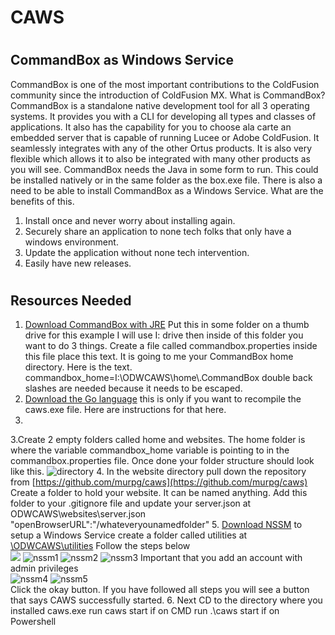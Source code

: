 # CAWS

#
## CommandBox as Windows Service

CommandBox is one of the most important contributions to the ColdFusion community since the introduction of ColdFusion MX. What is CommandBox? CommandBox is a standalone native development tool for all 3 operating systems. It provides you with a CLI for developing all types and classes of applications. It also has the capability for you to choose ala carte an embedded server that is capable of running Lucee or Adobe ColdFusion. It seamlessly integrates with any of the other Ortus products.  It is also very flexible which allows it to also be integrated with many other products as you will see. CommandBox needs the Java in some form to run. This could be installed natively or in the same folder as the box.exe file. There is also a need to be able to install CommandBox as a Windows Service. What are the benefits of this.

1. Install once and never worry about installing again.
2. Securely share an application to none tech folks that only have a windows environment.
3. Update the application without none tech intervention.
4. Easily have new releases.

#
## Resources Needed

1. [Download CommandBox with JRE](https://www.ortussolutions.com/products/commandbox)
Put this in some folder on a thumb drive for this example I will use I: drive then inside of this folder you want to do 3 things. Create a file called commandbox.properties inside this file place this text. It is going to me your CommandBox home directory. Here is the text. commandbox\_home=I:\\ODWCAWS\\home\\.CommandBox
double back slashes are needed because it needs to be escaped.
2. [Download the Go language](https://golang.org/) this is only if you want to recompile the caws.exe file. Here are instructions for that here.
3.
3.Create 2 empty folders called home and websites. The home folder is where the variable commandbox\_home variable is pointing to in the commandbox.properties file.
Once done your folder structure should look like this.
 ![directory](https://user-images.githubusercontent.com/530964/32448028-c7008990-c2db-11e7-95c7-dd9d1922d167.jpg)
4. In the website directory pull down the repository from
 [https://github.com/murpg/caws](https://github.com/murpg/caws)
Create a folder to hold your website. It can be named anything. Add this folder to your .gitignore file and update your server.json
at ODWCAWS\websites\server.json  
&quot;openBrowserURL&quot;:&quot;/whateveryounamedfolder&quot;
5. [Download NSSM](https://nssm.cc/download) to setup a Windows Service create a folder called utilities at [\\ODWCAWS\utilities](./../../%5C%5CODWCAWS%5Cutilities)
Follow the steps below  
 ![](data:image/*gwUEIAABCECgqwT++X2/8v8BgbFhL1DoikQAAAAASUVORK5CYII=)
![nssm1](https://user-images.githubusercontent.com/530964/32448281-82657c04-c2dc-11e7-85a9-f0f1af1ebb92.jpg)
![nssm2](https://user-images.githubusercontent.com/530964/32448304-924c8db0-c2dc-11e7-97ab-bf6a930fee20.jpg)
![nssm3](https://user-images.githubusercontent.com/530964/32448346-a8ec8250-c2dc-11e7-992a-b942fee3d717.jpg)
Important that you add an account with admin privileges  
![nssm4](https://user-images.githubusercontent.com/530964/32448577-460c8b70-c2dd-11e7-9c7d-4677b91686e4.jpg)
![nssm5](https://user-images.githubusercontent.com/530964/32448598-557962d6-c2dd-11e7-8331-fa134fde72af.jpg)  
Click the okay button. If you have followed all steps you will see a button that says CAWS successfully started.
6. Next CD to the directory where you installed caws.exe run caws start if on CMD run .\caws start if on Powershell